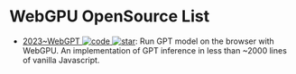 # WebGPU OpenSource List

- [2023~WebGPT ![code](https://ng-tech.icu/assets/code.svg) ![star](https://img.shields.io/github/stars/0hq/WebGPT)](https://github.com/0hq/WebGPT): Run GPT model on the browser with WebGPU. An implementation of GPT inference in less than ~2000 lines of vanilla Javascript.
